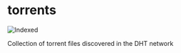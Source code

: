 torrents 
========
![Indexed](https://img.shields.io/badge/indexed-257697-blue)

Collection of torrent files discovered in the DHT network
